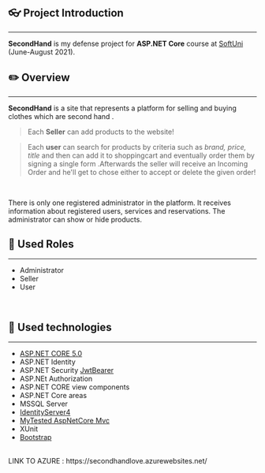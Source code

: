 ## 👓 Project Introduction
***
**SecondHand** is my defense project for **ASP.NET Core** course at [SoftUni](https://softuni.bg/ "SoftUni") (June-August 2021).
<br />

## ✏️ Overview
***
**SecondHand** is a site that represents a platform for selling and buying clothes which are second hand .
<br />

>Each **Seller** can add products to the website!

>Each **user** can search for products by criteria such as *brand, price, title* and then can add it to shoppingcart and eventually order them by signing a single form .Afterwards the seller will receive an Incoming Order and he'll get to chose either to accept or delete the given order!
<br />

There is only one registered administrator in the platform. It receives information about registered users, services and reservations. The administrator can show or hide products.
<br />

## 🔏 Used Roles
***
- Administrator
- Seller
- User
<br />

## 🔨 Used technologies
***
- [ASP.NET CORE 5.0](https://dotnet.microsoft.com/download/dotnet/5.0 "CORE 5.0")
- ASP.NET Identity
- ASP.NET Security [JwtBearer](https://jwt.io/ "Jwt")
- ASP.NEt Authorization
- ASP.NET CORE view components
- ASP.NET Core areas
- MSSQL Server
- [IdentityServer4](https://identityserver4.readthedocs.io/en/latest/ "IdentityServer")
- [MyTested AspNetCore Mvc](https://github.com/ivaylokenov/MyTested.AspNetCore.Mvc)
- XUnit
- [Bootstrap](https://github.com/twbs/bootstrap)
<br/>
LINK TO AZURE : https://secondhandlove.azurewebsites.net/
